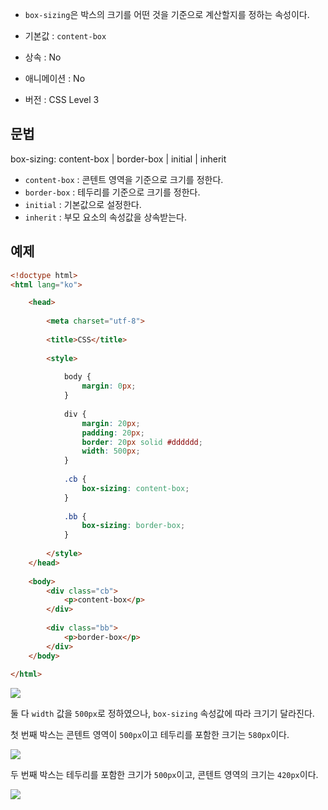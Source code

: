 - `box-sizing`은 박스의 크기를 어떤 것을 기준으로 계산할지를 정하는 속성이다.

- 기본값 : `content-box`
- 상속 : No
- 애니메이션 : No
- 버전 : CSS Level 3

## 문법

box-sizing: content-box | border-box | initial | inherit

- `content-box` : 콘텐트 영역을 기준으로 크기를 정한다.
- `border-box` : 테두리를 기준으로 크기를 정한다.
- `initial` : 기본값으로 설정한다.
- `inherit` : 부모 요소의 속성값을 상속받는다.


## 예제

```html
<!doctype html>
<html lang="ko">

	<head>
	
		<meta charset="utf-8">
	
		<title>CSS</title>
	
		<style>
	
			body {
				margin: 0px;
			}
			
			div {
				margin: 20px;
				padding: 20px;
				border: 20px solid #dddddd;
				width: 500px;
			}
	
			.cb {
				box-sizing: content-box;
			}
			
			.bb {
				box-sizing: border-box;
			}
		
		</style>
	</head>
	
	<body>
		<div class="cb">
			<p>content-box</p>
		</div>
	
		<div class="bb">
			<p>border-box</p>
		</div>
	</body>
	
</html>
```


![](https://www.codingfactory.net/wp-content/uploads/css-property-box-sizing-01.png)

둘 다 `width` 값을 `500px`로 정하였으나, `box-sizing` 속성값에 따라 크기기 달라진다.

첫 번째 박스는 콘텐트 영역이 `500px`이고 테두리를 포함한 크기는 `580px`이다.

![](https://www.codingfactory.net/wp-content/uploads/css-property-box-sizing-02.png)

두 번째 박스는 테두리를 포함한 크기가 `500px`이고, 콘텐트 영역의 크기는 `420px`이다.

![](https://www.codingfactory.net/wp-content/uploads/css-property-box-sizing-03.png)
